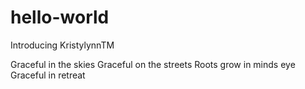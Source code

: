 # hello-world

Introducing KristylynnTM

Graceful in the skies
Graceful on the streets
Roots grow in minds eye
Graceful in retreat

